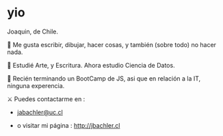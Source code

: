 # yio

Joaquin, de Chile. 


🌵 Me gusta escribir, dibujar, hacer cosas, y también (sobre todo) no hacer nada.

🦂 Estudié Arte, y Escritura. Ahora estudio Ciencia de Datos. 

🍭 Recién terminando un BootCamp de JS, asi que en relación a la IT, ninguna experencia.

⚔️ Puedes contactarme en :
 * jabachler@uc.cl 

 * o visitar mi página : http://jbachler.cl


            
